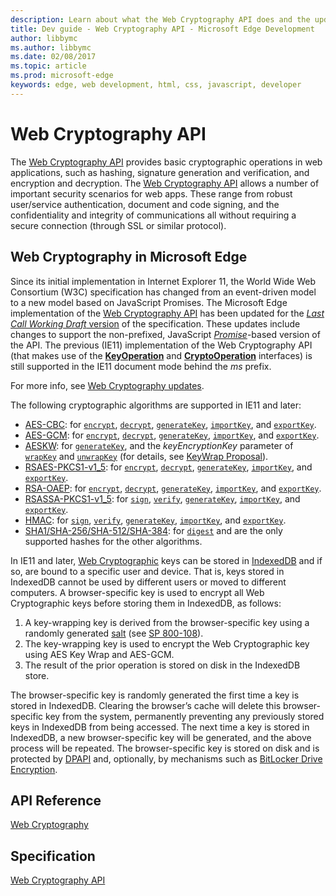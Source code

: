 ---description: Learn about what the Web Cryptography API does and the updates new to Microsoft Edge.
title: Dev guide - Web Cryptography API - Microsoft Edge Development
author: libbymc
ms.author: libbymc
ms.date: 02/08/2017
ms.topic: article
ms.prod: microsoft-edge
keywords: edge, web development, html, css, javascript, developer
---# Web Cryptography APIThe [Web Cryptography API](http://go.microsoft.com/fwlink/p/?linkid=301307) provides basic cryptographic operations in web applications, such as hashing, signature generation and verification, and encryption and decryption.  The [Web Cryptography API](http://go.microsoft.com/fwlink/p/?linkid=301307)  allows a number of important security scenarios for web apps. These range from robust user/service authentication, document and code signing, and the confidentiality and integrity of communications all without requiring a secure connection (through SSL or similar protocol).## Web Cryptography in Microsoft EdgeSince its initial implementation in Internet Explorer 11, the World Wide Web Consortium (W3C) specification has changed from an event-driven model to a new model based on JavaScript Promises. The Microsoft Edge implementation of the [Web Cryptography API](http://go.microsoft.com/fwlink/p/?linkid=301307) has been updated for the [*Last Call Working Draft* version](http://www.w3.org/TR/2014/WD-WebCryptoAPI-20140325/) of the specification. These updates include changes to support the non-prefixed, JavaScript [*Promise*](http://msdn.microsoft.com/library/ie/dn802826(v=vs.94).aspx)-based version of the API. The previous (IE11) implementation of the Web Cryptography API (that makes use of the [**KeyOperation**](https://msdn.microsoft.com/library/dn302314(v=vs.85).aspx) and [**CryptoOperation**](https://msdn.microsoft.com/library/dn280996(v=vs.85).aspx) interfaces) is still supported in the IE11 document mode behind the *ms* prefix.For more info, see [Web Cryptography updates](https://msdn.microsoft.com/library/dn904640(v=vs.85).aspx).The following cryptographic algorithms are supported in IE11 and later:* [AES-CBC](http://go.microsoft.com/fwlink/p/?LinkID=330634): for [`encrypt`](https://msdn.microsoft.com/library/dn302329(v=vs.85).aspx), [`decrypt`](https://msdn.microsoft.com/library/dn302326(v=vs.85).aspx), [`generateKey`](https://msdn.microsoft.com/library/dn302331(v=vs.85).aspx), [`importKey`](https://msdn.microsoft.com/library/dn302332(v=vs.85).aspx), and [`exportKey`](https://msdn.microsoft.com/library/dn302330(v=vs.85).aspx).* [AES-GCM](http://go.microsoft.com/fwlink/p/?LinkID=330635): for [`encrypt`](https://msdn.microsoft.com/library/dn302329(v=vs.85).aspx), [`decrypt`](https://msdn.microsoft.com/library/dn302326(v=vs.85).aspx), [`generateKey`](https://msdn.microsoft.com/library/dn302331(v=vs.85).aspx), [`importKey`](https://msdn.microsoft.com/library/dn302332(v=vs.85).aspx), and [`exportKey`](https://msdn.microsoft.com/library/dn302330(v=vs.85).aspx). * [AESKW](http://go.microsoft.com/fwlink/p/?LinkID=330636): for [`generateKey`](https://msdn.microsoft.com/library/dn302331(v=vs.85).aspx), and the *keyEncryptionKey* parameter of [`wrapKey`](https://msdn.microsoft.com/library/dn302337(v=vs.85).aspx) and [`unwrapKey`](https://msdn.microsoft.com/library/dn302335(v=vs.85).aspx) (for details, see [KeyWrap Proposal](http://go.microsoft.com/fwlink/p/?LinkID=330637)).* [RSAES-PKCS1-v1_5](http://go.microsoft.com/fwlink/p/?LinkID=330638): for [`encrypt`](https://msdn.microsoft.com/library/dn302329(v=vs.85).aspx), [`decrypt`](https://msdn.microsoft.com/library/dn302326(v=vs.85).aspx), [`generateKey`](https://msdn.microsoft.com/library/dn302331(v=vs.85).aspx), [`importKey`](https://msdn.microsoft.com/library/dn302332(v=vs.85).aspx), and [`exportKey`](https://msdn.microsoft.com/library/dn302330(v=vs.85).aspx).* [RSA-OAEP](http://go.microsoft.com/fwlink/p/?LinkID=330639): for [`encrypt`](https://msdn.microsoft.com/library/dn302329(v=vs.85).aspx), [`decrypt`](https://msdn.microsoft.com/library/dn302326(v=vs.85).aspx), [`generateKey`](https://msdn.microsoft.com/library/dn302331(v=vs.85).aspx), [`importKey`](https://msdn.microsoft.com/library/dn302332(v=vs.85).aspx), and [`exportKey`](https://msdn.microsoft.com/library/dn302330(v=vs.85).aspx).* [RSASSA-PKCS1-v1_5](http://go.microsoft.com/fwlink/p/?LinkID=330640): for [`sign`](https://msdn.microsoft.com/library/dn302334(v=vs.85).aspx), [`verify`](https://msdn.microsoft.com/library/dn302336(v=vs.85).aspx), [`generateKey`](https://msdn.microsoft.com/library/dn302331(v=vs.85).aspx), [`importKey`](https://msdn.microsoft.com/library/dn302332(v=vs.85).aspx), and [`exportKey`](https://msdn.microsoft.com/library/dn302330(v=vs.85).aspx).* [HMAC](http://go.microsoft.com/fwlink/p/?LinkID=330641): for [`sign`](https://msdn.microsoft.com/library/dn302334(v=vs.85).aspx), [`verify`](https://msdn.microsoft.com/library/dn302336(v=vs.85).aspx), [`generateKey`](https://msdn.microsoft.com/library/dn302331(v=vs.85).aspx), [`importKey`](https://msdn.microsoft.com/library/dn302332(v=vs.85).aspx), and [`exportKey`](https://msdn.microsoft.com/library/dn302330(v=vs.85).aspx).* [SHA1/SHA-256/SHA-512/SHA-384](http://go.microsoft.com/fwlink/p/?LinkID=330642): for [`digest`](https://msdn.microsoft.com/library/dn302328(v=vs.85).aspx) and are the only supported hashes for the other algorithms.In IE11 and later, [Web Cryptographic](http://www.w3.org/TR/WebCryptoAPI/) keys can be stored in [IndexedDB](https://msdn.microsoft.com/library/hh673548(v=vs.85).aspx) and if so, are bound to a specific user and device. That is, keys stored in IndexedDB cannot be used by different users or moved to different computers. A browser-specific key is used to encrypt all Web Cryptographic keys before storing them in IndexedDB, as follows:  1. A key-wrapping key is derived from the browser-specific key using a randomly generated [salt](http://en.wikipedia.org/wiki/Salt_(cryptography)) (see [SP 800-108](http://csrc.nist.gov/publications/nistpubs/800-108/sp800-108.pdf)).  2. The key-wrapping key is used to encrypt the Web Cryptographic key using AES Key Wrap and AES-GCM.  3. The result of the prior operation is stored on disk in the IndexedDB store.The browser-specific key is randomly generated the first time a key is stored in IndexedDB. Clearing the browser’s cache will delete this browser-specific key from the system, permanently preventing any previously stored keys in IndexedDB from being accessed. The next time a key is stored in IndexedDB, a new browser-specific key will be generated, and the above process will be repeated. The browser-specific key is stored on disk and is protected by [DPAPI](https://msdn.microsoft.com/library/ms995355.aspx) and, optionally, by mechanisms such as [BitLocker Drive Encryption](https://msdn.microsoft.com/library/windows/hardware/gg487306.aspx).## API Reference [Web Cryptography](https://msdn.microsoft.com/library/dn302338(v=vs.85).aspx)## Specification[Web Cryptography API](http://go.microsoft.com/fwlink/p/?linkid=301307)